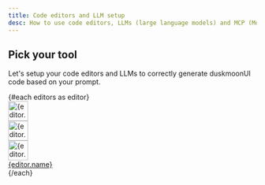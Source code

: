 ```yaml
---
title: Code editors and LLM setup
desc: How to use code editors, LLMs (large language models) and MCP (Model Context Protocol) servers to generate Tailwind CSS and duskmoonUI code
---
```


<script>
  import Translate from "$components/Translate.svelte"
  
const editors = [
  { name: "VSCode", slug: "vscode", icon: "vscode" },
  { name: "Cursor", slug: "cursor", icon: "cursor" },
  { name: "Zed", slug: "zed", icon: "zed" },
  { name: "Windsurf", slug: "windsurf", icon: "windsurf" },
  { name: "Claude Desktop", slug: "claude", icon: "claude" },
  { name: "Claude Code", slug: "claudecode", icon: "claude" },
  { name: "ChatGPT", slug: "chatgpt", icon: "chatgpt" },
  { name: "Gemini", slug: "gemini", icon: "gemini" },
  { name: "Grok", slug: "grok", icon: "grok" },
  { name: "Cline – VSCode", slug: "cline", icon: "cline" },
]
</script>

## Pick your tool

Let's setup your code editors and LLMs to correctly generate duskmoonUI code based on your prompt.

<div class="not-prose grid grid-cols-2 md:grid-cols-3 py-6 *:-ms-px *:-mt-px">
  {#each editors as editor}
    <a href="/docs/editor/{editor.slug}/" class="bg-base-100 relative overflow-hidden group flex items-center gap-4 flex-col px-4 py-8 border border-base-content/5 hover:shadow-md hover:-translate-y-1 focus:shadow-sm focus:-translate-y-0.5 transition-all">
      <div class="grid *:[grid-area:1/1] [&_svg]:size-16 [&_img]:size-16">
        <div class="blur-lg scale-400 saturate-200 group-hover:[transform:scaleY(.4)] [transform:scaleY(.3)] transition-all translate-y-26 duration-300 opacity-5 group-hover:opacity-30">
          <img src="https://img.duskmoonui.com/images/logos/{editor.icon}.webp" alt="{editor.name}" width="40" height="40" class="not-prose">
        </div>
        <div class="size-full absolute inset-0" style="background: radial-gradient(circle, var(--color-base-100) 25%, transparent 26%),radial-gradient(circle at bottom left, var(--color-base-100) 12%, transparent 13%),radial-gradient(circle at bottom right, var(--color-base-100) 12%, transparent 13%),radial-gradient(circle at top left, var(--color-base-100) 12%, transparent 13%),radial-gradient(circle at top right, var(--color-base-100) 12%, transparent 13%); background-size: 0.25rem 0.25rem;"></div>
        <div class="z-2">
          <img src="https://img.duskmoonui.com/images/logos/{editor.icon}.webp" alt="{editor.name}" width="40" height="40" class="not-prose">
        </div>
        <div class="z-1 group-hover:opacity-0 brightness-125 group-hover:scale-110 group-hover:duration-800 duration-0 transition-all">
          <img src="https://img.duskmoonui.com/images/logos/{editor.icon}.webp" alt="{editor.name}" width="40" height="40" class="not-prose">
        </div>
      </div>
      <div class="text-xs z-3 sm:text-sm font-medium transition-colors group-hover:text-base-content text-base-content/60 [text-wrap:balance] text-center">{editor.name}</div>
    </a>
  {/each}
</div>
